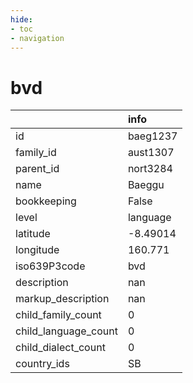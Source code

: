 ```yaml
---
hide:
- toc
- navigation
---
```

# bvd
|                      | info     |
|:---------------------|:---------|
| id                   | baeg1237 |
| family_id            | aust1307 |
| parent_id            | nort3284 |
| name                 | Baeggu   |
| bookkeeping          | False    |
| level                | language |
| latitude             | -8.49014 |
| longitude            | 160.771  |
| iso639P3code         | bvd      |
| description          | nan      |
| markup_description   | nan      |
| child_family_count   | 0        |
| child_language_count | 0        |
| child_dialect_count  | 0        |
| country_ids          | SB       |